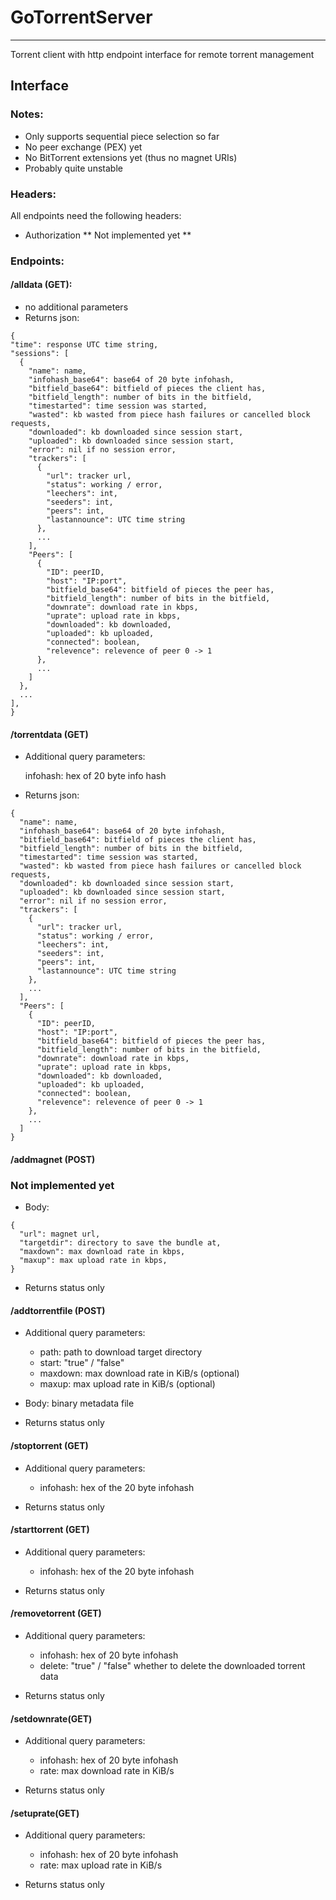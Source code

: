 # GoTorrentServer

---

Torrent client with http endpoint interface for remote torrent management

## Interface

### Notes:

- Only supports sequential piece selection so far
- No peer exchange (PEX) yet
- No BitTorrent extensions yet (thus no magnet URIs)
- Probably quite unstable

### Headers:

All endpoints need the following headers:

- Authorization ** Not implemented yet **

### Endpoints:

#### /alldata (**GET**):

- no additional parameters
- Returns json:

```
{
"time": response UTC time string,
"sessions": [
  {
    "name": name,
    "infohash_base64": base64 of 20 byte infohash,
    "bitfield_base64": bitfield of pieces the client has,
    "bitfield_length": number of bits in the bitfield,
    "timestarted": time session was started,
    "wasted": kb wasted from piece hash failures or cancelled block requests,
    "downloaded": kb downloaded since session start,
    "uploaded": kb downloaded since session start,
    "error": nil if no session error,
    "trackers": [
      {
        "url": tracker url,
        "status": working / error,
        "leechers": int,
        "seeders": int,
        "peers": int,
        "lastannounce": UTC time string
      },
      ...
    ],
    "Peers": [
      {
        "ID": peerID,
        "host": "IP:port",
        "bitfield_base64": bitfield of pieces the peer has,
        "bitfield_length": number of bits in the bitfield,
        "downrate": download rate in kbps,
        "uprate": upload rate in kbps,
        "downloaded": kb downloaded,
        "uploaded": kb uploaded,
        "connected": boolean,
        "relevence": relevence of peer 0 -> 1
      },
      ...
    ]
  },
  ...
],
}
```

#### /torrentdata (GET)

- Additional query parameters:

  infohash: hex of 20 byte info hash

- Returns json:

```
{
  "name": name,
  "infohash_base64": base64 of 20 byte infohash,
  "bitfield_base64": bitfield of pieces the client has,
  "bitfield_length": number of bits in the bitfield,
  "timestarted": time session was started,
  "wasted": kb wasted from piece hash failures or cancelled block requests,
  "downloaded": kb downloaded since session start,
  "uploaded": kb downloaded since session start,
  "error": nil if no session error,
  "trackers": [
    {
      "url": tracker url,
      "status": working / error,
      "leechers": int,
      "seeders": int,
      "peers": int,
      "lastannounce": UTC time string
    },
    ...
  ],
  "Peers": [
    {
      "ID": peerID,
      "host": "IP:port",
      "bitfield_base64": bitfield of pieces the peer has,
      "bitfield_length": number of bits in the bitfield,
      "downrate": download rate in kbps,
      "uprate": upload rate in kbps,
      "downloaded": kb downloaded,
      "uploaded": kb uploaded,
      "connected": boolean,
      "relevence": relevence of peer 0 -> 1
    },
    ...
  ]
}
```

#### /addmagnet (POST)

### Not implemented yet

- Body:

```
{
  "url": magnet url,
  "targetdir": directory to save the bundle at,
  "maxdown": max download rate in kbps,
  "maxup": max upload rate in kbps,
}
```

- Returns status only

#### /addtorrentfile (POST)

- Additional query parameters:

  - path: path to download target directory
  - start: "true" / "false"
  - maxdown: max download rate in KiB/s (optional)
  - maxup: max upload rate in KiB/s (optional)

- Body: binary metadata file

- Returns status only

#### /stoptorrent (GET)

- Additional query parameters:

  - infohash: hex of the 20 byte infohash

- Returns status only

#### /starttorrent (GET)

- Additional query parameters:

  - infohash: hex of the 20 byte infohash

- Returns status only

#### /removetorrent (GET)

- Additional query parameters:

  - infohash: hex of 20 byte infohash
  - delete: "true" / "false" whether to delete the downloaded torrent data

- Returns status only

#### /setdownrate(GET)

- Additional query parameters:

  - infohash: hex of 20 byte infohash
  - rate: max download rate in KiB/s

- Returns status only

#### /setuprate(GET)

- Additional query parameters:

  - infohash: hex of 20 byte infohash
  - rate: max upload rate in KiB/s

- Returns status only
